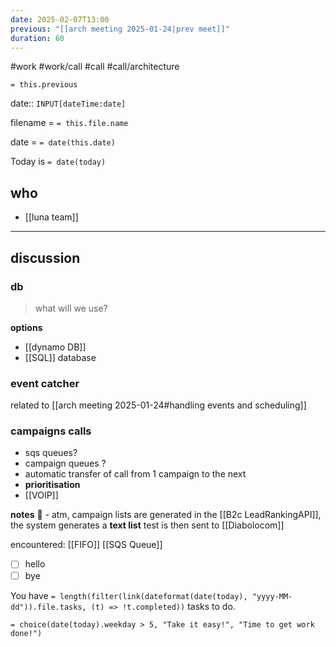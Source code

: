 ```yaml
---
date: 2025-02-07T13:00
previous: "[[arch meeting 2025-01-24|prev meet]]"
duration: 60
---
```

#work #work/call #call #call/architecture

`= this.previous`

date:: `INPUT[dateTime:date]`

filename = `= this.file.name`

date = `= date(this.date)`

Today is `= date(today)` 

## who
- [[luna team]]
---
## discussion

### db
> what will we use?

**options**
- [[dynamo DB]]
- [[SQL]] database

### event catcher
related to [[arch meeting 2025-01-24#handling events and scheduling]]

### campaigns calls

- sqs queues?
- campaign queues ?
- automatic transfer of call from 1 campaign to the next
- **prioritisation**
- [[VOIP]]

**notes** 📔
	- atm, campaign lists are generated in the [[B2c LeadRankingAPI]], the system generates a **text list** test is then
		sent to [[Diabolocom]]

encountered: [[FIFO]] [[SQS Queue]]

- [ ] hello
- [ ] bye

You have 
`= length(filter(link(dateformat(date(today), "yyyy-MM-dd")).file.tasks, (t) => !t.completed))` tasks to do.

`= choice(date(today).weekday > 5, "Take it easy!", "Time to get work done!")` 

